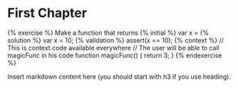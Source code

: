 # First Chapter

{% exercise %}
Make a function that returns 
{% initial %}
var x =
{% solution %}
var x = 10;
{% validation %}
assert(x == 10);
{% context %}
// This is context code available everywhere
// The user will be able to call magicFunc in his code
function magicFunc() {
    return 3;
}
{% endexercise %}


<!--sec data-title="Introduction" data-id="section0" data-show=true ces-->

Insert markdown content here (you should start with h3 if you use heading).

<!--endsec-->